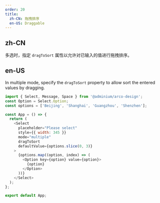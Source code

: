```yaml
---
order: 20
title:
  zh-CN: 拖拽排序
  en-US: Draggable
---
```


## zh-CN

多选时，指定 `dragToSort` 属性以允许对已输入的值进行拖拽排序。

## en-US

In multiple mode, specify the `dragToSort` property to allow sort the entered values by dragging.

```js
import { Select, Message, Space } from '@adminium/arco-design';
const Option = Select.Option;
const options = ['Beijing', 'Shanghai', 'Guangzhou', 'Shenzhen'];

const App = () => {
  return (
    <Select
      placeholder="Please select"
      style={{ width: 345 }}
      mode="multiple"
      dragToSort
      defaultValue={options.slice(0, 3)}
    >
      {options.map((option, index) => (
        <Option key={option} value={option}>
          {option}
        </Option>
      ))}
    </Select>
  );
};

export default App;
```
